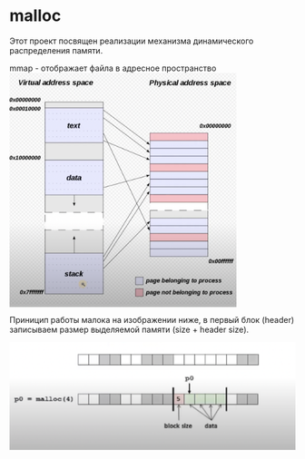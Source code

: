 # malloc

Этот проект посвящен реализации механизма динамического распределения памяти.


mmap - отображает файла в адресное пространство
<img alt="img" width="400px"  align="center" src="https://github.com/ilnrzakirov/malloc/blob/master/%D0%A1%D0%BD%D0%B8%D0%BC%D0%BE%D0%BA%20%D1%8D%D0%BA%D1%80%D0%B0%D0%BD%D0%B0%202022-12-09%20%D0%B2%2018.15.20.png"> <br>

Приницип работы малока на изображении ниже, в первый блок (header) записываем размер выделяемой памяти (size + header size). 

<img alt="img" width="600px"  align="center" src="https://github.com/ilnrzakirov/malloc/blob/master/%D0%A1%D0%BD%D0%B8%D0%BC%D0%BE%D0%BA%20%D1%8D%D0%BA%D1%80%D0%B0%D0%BD%D0%B0%202022-12-10%20%D0%B2%2012.50.17.png">
